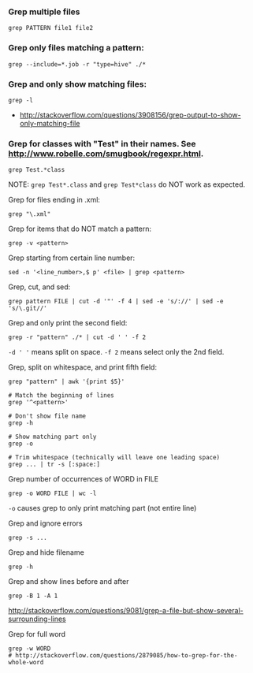### Grep multiple files
```
grep PATTERN file1 file2
```


### Grep only files matching a pattern:
```
grep --include=*.job -r "type=hive" ./*
```

### Grep and only show matching files:
```
grep -l
```
* http://stackoverflow.com/questions/3908156/grep-output-to-show-only-matching-file

### Grep for classes with "Test" in their names. See http://www.robelle.com/smugbook/regexpr.html.
```
grep Test.*class
```
NOTE: `grep Test*.class` and `grep Test*class` do NOT work as expected.

Grep for files ending in .xml:
```
grep "\.xml"
```

Grep for items that do NOT match a pattern:
```
grep -v <pattern>
```

Grep starting from certain line number:
```
sed -n '<line_number>,$ p' <file> | grep <pattern>
```

Grep, cut, and sed:
```
grep pattern FILE | cut -d '"' -f 4 | sed -e 's/://' | sed -e 's/\.git//'
```

Grep and only print the second field:
```
grep -r "pattern" ./* | cut -d ' ' -f 2
```
`-d ' '` means split on space. `-f 2` means select only the 2nd field.

Grep, split on whitespace, and print fifth field:
```
grep "pattern" | awk '{print $5}'
```


```
# Match the beginning of lines
grep '^<pattern>'

# Don't show file name
grep -h

# Show matching part only
grep -o

# Trim whitespace (technically will leave one leading space)
grep ... | tr -s [:space:]
```

Grep number of occurrences of WORD in FILE
```
grep -o WORD FILE | wc -l
```
`-o` causes grep to only print matching part (not entire line)

Grep and ignore errors
```
grep -s ...
```

Grep and hide filename
```
grep -h
```

Grep and show lines before and after
```
grep -B 1 -A 1
```
http://stackoverflow.com/questions/9081/grep-a-file-but-show-several-surrounding-lines

Grep for full word
```
grep -w WORD
# http://stackoverflow.com/questions/2879085/how-to-grep-for-the-whole-word
```